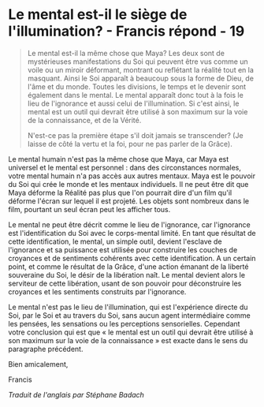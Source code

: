 # Le mental est-il le siège de l'illumination? - Francis répond - 19

>Le mental est-il la même chose que Maya? Les deux sont de mystérieuses manifestations du Soi qui peuvent être vus comme un voile ou un miroir déformant, montrant ou reflétant la réalité tout en la masquant. Ainsi le Soi apparaît à beaucoup sous la forme de Dieu, de l'âme et du monde. Toutes les divisions, le temps et le devenir sont également dans le mental. Le mental apparaît donc tout à la fois le lieu de l'ignorance et aussi celui de l'illumination. Si c'est ainsi, le mental est un outil qui devrait être utilisé à son maximum sur la voie de la connaissance, et de la Vérité.
>
>N'est-ce pas la première étape s'il doit jamais se transcender? (Je laisse de côté la vertu et la foi, pour ne pas parler de la Grâce).

Le mental humain n'est pas la même chose que Maya, car Maya est universel et le mental est personnel : dans des circonstances normales, votre mental humain n'a pas accès aux autres mentaux. Maya est le pouvoir du Soi qui crée le monde et les mentaux individuels. Il ne peut être dit que Maya déforme la Réalité pas plus que l'on pourrait dire d'un film qu'il déforme l'écran sur lequel il est projeté. Les objets sont nombreux dans le film, pourtant un seul écran peut les afficher tous.

Le mental ne peut être décrit comme le lieu de l'ignorance, car l'ignorance est l'identification du Soi avec le corps-mental limité. En tant que résultat de cette identification, le mental, un simple outil, devient l'esclave de l'ignorance et sa puissance est utilisée pour construire les couches de croyances et de sentiments cohérents avec cette identification. A un certain point, et comme le résultat de la Grâce, d'une action émanant de la liberté souveraine du Soi, le désir de la libération naît. Le mental devient alors le serviteur de cette libération, usant de son pouvoir pour déconstruire les croyances et les sentiments construits par l'ignorance.

Le mental n'est pas le lieu de l'illumination, qui est l'expérience directe du Soi, par le Soi et au travers du Soi, sans aucun agent intermédiaire comme les pensées, les sensations ou les perceptions sensorielles. Cependant votre conclusion qui est que « le mental est un outil qui devrait être utilisé à son maximum sur la voie de la connaissance » est exacte dans le sens du paragraphe précédent.

Bien amicalement,

Francis

_Traduit de l'anglais par Stéphane Badach_